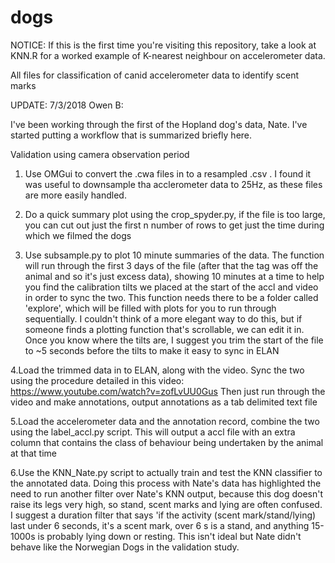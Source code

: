 # dogs
NOTICE: If this is the first time you're visiting this repository, take a look at KNN.R for a worked example of K-nearest neighbour on accelerometer data.

All files for classification of canid accelerometer data to identify scent marks

UPDATE: 7/3/2018
Owen B:

I've been working through the first of the Hopland dog's data, Nate. I've started putting a workflow that is summarized briefly here.

Validation using camera observation period

1. Use OMGui to convert the .cwa files in to a resampled .csv . I found it was useful to downsample tha acclerometer data to 25Hz, as these files are more easily handled.

2. Do a quick summary plot using the crop_spyder.py, if the file is too large, you can cut out just the first n number of rows to get just the time during which we filmed the dogs

3. Use subsample.py to plot 10 minute summaries of the data. The function will run through the first 3 days of the file (after that the tag was off the animal and so it's just excess data), showing 10 minutes at a time to help you find the calibration tilts we placed at the start of the accl and video in order to sync the two. This function needs there to be a folder called 'explore', which will be filled with plots for you to run through sequentially. I couldn't think of a more elegant way to do this, but if someone finds a plotting function that's scrollable, we can edit it in. Once you know where the tilts are, I suggest you trim the start of the file to ~5 seconds before the tilts to make it easy to sync in ELAN

4.Load the trimmed data in to ELAN, along with the video. Sync the two using the procedure detailed in this video: https://www.youtube.com/watch?v=zofLvUU0Gus
Then just run through the video and make annotations, output annotations as a tab delimited text file

5.Load the accelerometer data and the annotation record, combine the two using the label_accl.py script. This will output a accl file with an extra column that contains the class of behaviour being undertaken by the animal at that time

6.Use the KNN_Nate.py script to actually train and test the KNN classifier to the annotated data. Doing this process with Nate's data has highlighted the need to run another filter over Nate's KNN output, because this dog doesn't raise its legs very high, so stand, scent marks and lying are often confused. I suggest a duration filter that says 'if the activity (scent mark/stand/lying) last under 6 seconds, it's a scent mark, over 6 s is a stand, and anything 15-1000s is probably lying down or resting. This isn't ideal but Nate didn't behave like the Norwegian Dogs in the validation study.
